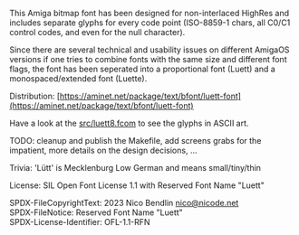 This Amiga bitmap font has been designed for non-interlaced HighRes
and includes separate glyphs for every code point (ISO-8859-1 chars,
all C0/C1 control codes, and even for the null character).

Since there are several technical and usability issues on different
AmigaOS versions if one tries to combine fonts with the same size
and different font flags, the font has been seperated into a
proportional font (Luett) and a monospaced/extended font (Luette).

Distribution: [https://aminet.net/package/text/bfont/luett-font](https://aminet.net/package/text/bfont/luett-font)

Have a look at the [src/luett8.fcom](src/luett8.fcom)
to see the glyphs in ASCII art.

TODO: cleanup and publish the Makefile,
add screens grabs for the impatient,
more details on the design decisions,
...

Trivia: 'Lütt' is Mecklenburg Low German and means small/tiny/thin

License: SIL Open Font License 1.1 with Reserved Font Name "Luett"

SPDX-FileCopyrightText: 2023 Nico Bendlin <nico@nicode.net>  
SPDX-FileNotice: Reserved Font Name "Luett"  
SPDX-License-Identifier: OFL-1.1-RFN
